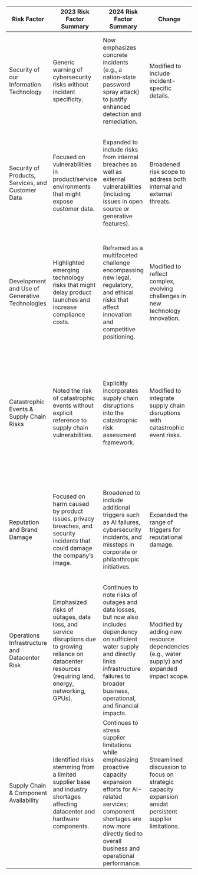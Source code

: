| Risk Factor                                   | 2023 Risk Factor Summary                                                                                                                                      | 2024 Risk Factor Summary                                                                                                                                                                                                            | Change                                                                                 | Potential Impact                                                                                                                                                                    | Key Insights                                                                                                                                                                                  |
|-----------------------------------------------|---------------------------------------------------------------------------------------------------------------------------------------------------------------|-------------------------------------------------------------------------------------------------------------------------------------------------------------------------------------------------------------------------------------|----------------------------------------------------------------------------------------|--------------------------------------------------------------------------------------------------------------------------------------------------------------------------------------|----------------------------------------------------------------------------------------------------------------------------------------------------------------------------------------------|
| Security of our Information Technology        | Generic warning of cybersecurity risks without incident specificity.                                                                                        | Now emphasizes concrete incidents (e.g., a nation‑state password spray attack) to justify enhanced detection and remediation.                                                                                                      | Modified to include incident-specific details.                                        | May require increased investment in advanced detection tools and rapid response measures, potentially raising operating costs.                                                      | Indicates a heightened cyber threat landscape and a shift toward targeted, actionable defense measures, rather than generic warnings.                                                         |
| Security of Products, Services, and Customer Data | Focused on vulnerabilities in product/service environments that might expose customer data.                                                                  | Expanded to include risks from internal breaches as well as external vulnerabilities (including issues in open source or generative features).                                                                                      | Broadened risk scope to address both internal and external threats.                     | Increased exposure to legal, regulatory, and reputational risks could lead to costly remediation, regulatory penalties, or litigation if breaches occur.                             | Reflects a holistic security approach that recognizes the need to secure not only external interfaces but also internal systems and processes.                                              |
| Development and Use of Generative Technologies  | Highlighted emerging technology risks that might delay product launches and increase compliance costs.                                                      | Reframed as a multifaceted challenge encompassing new legal, regulatory, and ethical risks that affect innovation and competitive positioning.                                                                                    | Modified to reflect complex, evolving challenges in new technology innovation.         | May result in market entry delays, increased legal and compliance costs, and a potential loss of competitive advantage if regulatory or ethical hurdles slow progress.             | Transforms a narrowly technical risk into a broad strategic concern, underscoring that innovation now comes with intertwined regulatory and ethical challenges.                          |
| Catastrophic Events & Supply Chain Risks        | Noted the risk of catastrophic events without explicit reference to supply chain vulnerabilities.                                                            | Explicitly incorporates supply chain disruptions into the catastrophic risk assessment framework.                                                                                                                                 | Modified to integrate supply chain disruptions with catastrophic event risks.           | Combined disruptions from catastrophic events and supply chain issues may cause significant operational delays and revenue losses, necessitating robust contingency planning. | Highlights the interdependence between global logistics and operational continuity, emphasizing the need for diversified sourcing and comprehensive crisis management plans.            |
| Reputation and Brand Damage                     | Focused on harm caused by product issues, privacy breaches, and security incidents that could damage the company’s image.                                      | Broadened to include additional triggers such as AI failures, cybersecurity incidents, and missteps in corporate or philanthropic initiatives.                                                                                     | Expanded the range of triggers for reputational damage.                               | A wider spectrum of potential reputational triggers could erode customer trust and negatively impact market performance and financial standing.                                      | Reflects an increasingly complex reputation landscape where both operational failures and strategic missteps can severely affect long‑term brand value.                                    |
| Operations Infrastructure and Datacenter Risk   | Emphasized risks of outages, data loss, and service disruptions due to growing reliance on datacenter resources (requiring land, energy, networking, GPUs).    | Continues to note risks of outages and data losses, but now also includes dependency on sufficient water supply and directly links infrastructure failures to broader business, operational, and financial impacts.              | Modified by adding new resource dependencies (e.g., water supply) and expanded impact scope.  | Increases the likelihood of prolonged service disruptions and operational interruptions that may force significant capital investments in infrastructure resilience.             | Expands the traditional view of operational risk by detailing a broader set of dependencies, highlighting that even nontraditional resources like water supply are critical to continuity. |
| Supply Chain & Component Availability           | Identified risks stemming from a limited supplier base and industry shortages affecting datacenter and hardware components.                                   | Continues to stress supplier limitations while emphasizing proactive capacity expansion efforts for AI-related services; component shortages are now more directly tied to overall business and operational performance.         | Streamlined discussion to focus on strategic capacity expansion amidst persistent supplier limitations.  | Persistent supply challenges can constrain production and datacenter capacity, impacting revenue and growth; strategic supplier diversification becomes essential.           | Demonstrates a shift from merely reacting to component shortages to proactively expanding capacity and diversifying suppliers, especially in light of rising AI service demand.           |